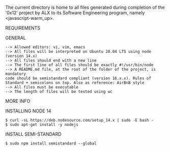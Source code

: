 The current directory is home to all files generated during completion of the '0x12' project by ALX to its Software Engineering program, namely <javascript-warm_up>.

REQUIREMENTS

GENERAL

	-->	Allowed editors: vi, vim, emacs
	-->	All files will be interpreted on Ubuntu 20.04 LTS using node (version 14.x)
	-->	All files should end with a new line
	-->	The first line of all files should be exactly #!/usr/bin/node
	-->	A README.md file, at the root of the folder of the project, is mandatory
	code should be semistandard compliant (version 16.x.x). Rules of Standard + semicolons on top. Also as reference: AirBnB style
	-->	All files must be executable
	-->	The length of files will be tested using wc

MORE INFO

INSTALLING NODE 14

	$ curl -sL https://deb.nodesource.com/setup_14.x | sudo -E bash -
	$ sudo apt-get install -y nodejs

INSTALL SEMI-STANDARD

	$ sudo npm install semistandard --global